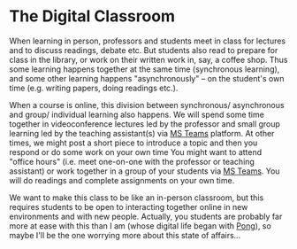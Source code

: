 # The Digital Classroom

When learning in person, professors and students meet in class for lectures and to discuss readings, debate etc. But students also read to prepare for class in the library, or work on their written work in, say, a coffee shop. Thus some learning happens together at the same time \(synchronous learning\), and some other learning happens "asynchronously" – on the student's own time \(e.g. writing papers, doing readings etc.\). 

When a course is online, this division between synchronous/ asynchronous and group/ individual learning also happens. We will spend some time together in videoconference lectures led by the professor and small group learning led by the teaching assistant\(s\) via  [MS Teams](../../digital-tools/teams/) platform. At other times, we might post a short piece to introduce a topic and then you respond or do some work on your own time You might want to attend "office hours" \(i.e. meet one-on-one with the professor or teaching assistant\) or work together in a group of your students via [MS Teams](../../digital-tools/teams/). You will do readings and complete assignments on your own time. 

We want to make this class to be like an in-person classroom, but this requires students to be open to interacting together online in new environments and with new people. Actually, you students are probably far more at ease with this than I am \(whose digital life began with [Pong](https://en.wikipedia.org/wiki/Pong)\), so maybe I'll be the one worrying more about this state of affairs...

